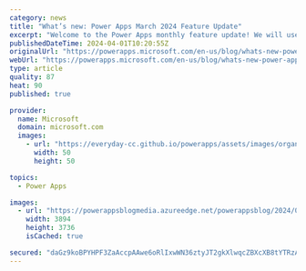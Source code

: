 ```yaml
---
category: news
title: "What’s new: Power Apps March 2024 Feature Update"
excerpt: "Welcome to the Power Apps monthly feature update! We will use this blog to share a summary of product, community, and learning updates from throughout the month so you can access it in one easy place. This month we&#8217;ve got a great set of updates for Makers, Admins, and users across Power Apps, Dataverse"
publishedDateTime: 2024-04-01T10:20:55Z
originalUrl: "https://powerapps.microsoft.com/en-us/blog/whats-new-power-apps-march-2024-feature-update/"
webUrl: "https://powerapps.microsoft.com/en-us/blog/whats-new-power-apps-march-2024-feature-update/"
type: article
quality: 87
heat: 90
published: true

provider:
  name: Microsoft
  domain: microsoft.com
  images:
    - url: "https://everyday-cc.github.io/powerapps/assets/images/organizations/microsoft.com-50x50.jpg"
      width: 50
      height: 50

topics:
  - Power Apps

images:
  - url: "https://powerappsblogmedia.azureedge.net/powerappsblog/2024/04/GAOffline.png"
    width: 3894
    height: 3736
    isCached: true

secured: "daGz9koBPYHPF3ZaAccpAAwe6oRlIxwWN36ztyJT2gkXlwqcZBXcXB8tYTRzA1z/gwdu6Nc1HvV1qDPEWrXuw3RioEblWrDnCQttG4o3mvQ7pTlkwx6oYttM4mwElO/DEfKx0kiuEjUV1NZgpA+A5es6EmPVNiYk5M2buTIU1mHO2lmb6qGZoK+B/jvlRrVJMPyK5NUIHUEP2CSXbB7/mQU5hNal1yKtHcetXraNj5DxtjT6sWe6z0h+1Y0jgHn/lJi3H7iw/kAuqbHGlzUwjqzxbjUGqjpy/JnQ9wBvatha04BHjls2RP1GzfTfhMMWpJN8ZOWTW2OIfaxJ+YzOB40VyEsSP6lzNmrJ5hBeiNU=;Vibt49S7j+hbwQuHGGWk4w=="
---
```


